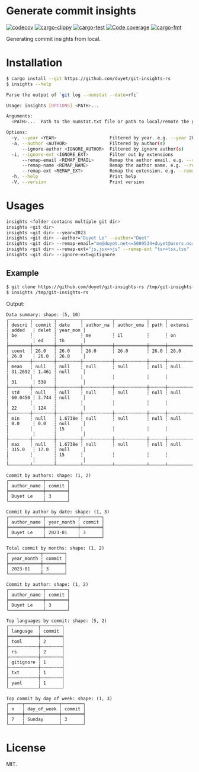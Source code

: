 # Generate commit insights

[![codecov](https://codecov.io/gh/duyet/git-insights-rs/branch/master/graph/badge.svg?token=VCDqi5hfza)](https://codecov.io/gh/duyet/git-insights-rs)
[![cargo-clippy](https://github.com/duyet/git-insights-rs/actions/workflows/cargo-clippy.yaml/badge.svg)](https://github.com/duyet/git-insights-rs/actions/workflows/cargo-clippy.yaml)
[![cargo-test](https://github.com/duyet/git-insights-rs/actions/workflows/cargo-test.yaml/badge.svg)](https://github.com/duyet/athena-rs/actions/workflows/cargo-test.yaml)
[![Code coverage](https://github.com/duyet/git-insights-rs/actions/workflows/cov.yaml/badge.svg)](https://github.com/duyet/athena-rs/actions/workflows/cov.yaml)
[![cargo-fmt](https://github.com/duyet/git-insights-rs/actions/workflows/cargo-fmt.yaml/badge.svg)](https://github.com/duyet/athena-rs/actions/workflows/cargo-fmt.yaml)

Generating commit insights from local.


# Installation

<!-- BEGIN INSTALLATION -->
```bash
$ cargo install --git https://github.com/duyet/git-insights-rs
$ insights --help

Parse the output of `git log --numstat --date=rfc`

Usage: insights [OPTIONS] <PATH>...

Arguments:
  <PATH>...  Path to the numstat.txt file or path to local/remote the git repo

Options:
  -y, --year <YEAR>                    Filtered by year. e.g. --year 2022 --year 2023
  -a, --author <AUTHOR>                Filtered by author(s)
      --ignore-author <IGNORE_AUTHOR>  Filtered by ignore author(s)
  -i, --ignore-ext <IGNORE_EXT>        Filter out by extensions
      --remap-email <REMAP_EMAIL>      Remap the author email. e.g. --remap-email "me@duyet.net<=5009534+duyet@users.noreply.github.com,lvduit08@gmail.com"
      --remap-name <REMAP_NAME>        Remap the author name. e.g. --remap-name "Duyet Le=>Duyet"
      --remap-ext <REMAP_EXT>          Remap the extension. e.g. --remap-ext "tsx=>ts"
  -h, --help                           Print help
  -V, --version                        Print version
```
<!-- END INSTALLATION -->

# Usages

```bash
insights <folder contains multiple git dir>
insights <git dir>
insights <git dir> --year=2023
insights <git dir> --author="Duyet Le" --author="Duet"
insights <git dir> --remap-email="me@duyet.net<=5009534+duyet@users.noreply.github.com" --author="Duet"
insights <git dir> --remap-ext="js,jsx=>js" --remap-ext "ts<=tsx,tss"
insights <git dir> --ignore-ext=gitignore
```

## Example

<!-- BEGIN DEMO -->
```bash
$ git clone https://github.com/duyet/git-insights-rs /tmp/git-insights-rs
$ insights /tmp/git-insights-rs
```

Output:

```
Data summary: shape: (5, 10)
┌────────┬────────┬─────────┬───────────┬────────────┬──────┬─────────┬─────────┬───────┬──────────┐
│ descri ┆ commit ┆ date    ┆ author_na ┆ author_ema ┆ path ┆ extensi ┆ added   ┆ delet ┆ year_mon │
│ be     ┆        ┆         ┆ me        ┆ il         ┆      ┆ on      ┆         ┆ ed    ┆ th       │
╞════════╪════════╪═════════╪═══════════╪════════════╪══════╪═════════╪═════════╪═══════╪══════════╡
│ count  ┆ 26.0   ┆ 26.0    ┆ 26.0      ┆ 26.0       ┆ 26.0 ┆ 26.0    ┆ 26.0    ┆ 26.0  ┆ 26.0     │
├╌╌╌╌╌╌╌╌┼╌╌╌╌╌╌╌╌┼╌╌╌╌╌╌╌╌╌┼╌╌╌╌╌╌╌╌╌╌╌┼╌╌╌╌╌╌╌╌╌╌╌╌┼╌╌╌╌╌╌┼╌╌╌╌╌╌╌╌╌┼╌╌╌╌╌╌╌╌╌┼╌╌╌╌╌╌╌┼╌╌╌╌╌╌╌╌╌╌┤
│ mean   ┆ null   ┆ null    ┆ null      ┆ null       ┆ null ┆ null    ┆ 31.2692 ┆ 1.461 ┆ null     │
│        ┆        ┆         ┆           ┆            ┆      ┆         ┆ 31      ┆ 538   ┆          │
├╌╌╌╌╌╌╌╌┼╌╌╌╌╌╌╌╌┼╌╌╌╌╌╌╌╌╌┼╌╌╌╌╌╌╌╌╌╌╌┼╌╌╌╌╌╌╌╌╌╌╌╌┼╌╌╌╌╌╌┼╌╌╌╌╌╌╌╌╌┼╌╌╌╌╌╌╌╌╌┼╌╌╌╌╌╌╌┼╌╌╌╌╌╌╌╌╌╌┤
│ std    ┆ null   ┆ null    ┆ null      ┆ null       ┆ null ┆ null    ┆ 60.0450 ┆ 3.744 ┆ null     │
│        ┆        ┆         ┆           ┆            ┆      ┆         ┆ 22      ┆ 124   ┆          │
├╌╌╌╌╌╌╌╌┼╌╌╌╌╌╌╌╌┼╌╌╌╌╌╌╌╌╌┼╌╌╌╌╌╌╌╌╌╌╌┼╌╌╌╌╌╌╌╌╌╌╌╌┼╌╌╌╌╌╌┼╌╌╌╌╌╌╌╌╌┼╌╌╌╌╌╌╌╌╌┼╌╌╌╌╌╌╌┼╌╌╌╌╌╌╌╌╌╌┤
│ min    ┆ null   ┆ 1.6738e ┆ null      ┆ null       ┆ null ┆ null    ┆ 0.0     ┆ 0.0   ┆ null     │
│        ┆        ┆ 15      ┆           ┆            ┆      ┆         ┆         ┆       ┆          │
├╌╌╌╌╌╌╌╌┼╌╌╌╌╌╌╌╌┼╌╌╌╌╌╌╌╌╌┼╌╌╌╌╌╌╌╌╌╌╌┼╌╌╌╌╌╌╌╌╌╌╌╌┼╌╌╌╌╌╌┼╌╌╌╌╌╌╌╌╌┼╌╌╌╌╌╌╌╌╌┼╌╌╌╌╌╌╌┼╌╌╌╌╌╌╌╌╌╌┤
│ max    ┆ null   ┆ 1.6738e ┆ null      ┆ null       ┆ null ┆ null    ┆ 315.0   ┆ 17.0  ┆ null     │
│        ┆        ┆ 15      ┆           ┆            ┆      ┆         ┆         ┆       ┆          │
└────────┴────────┴─────────┴───────────┴────────────┴──────┴─────────┴─────────┴───────┴──────────┘

Commit by authors: shape: (1, 2)
┌─────────────┬────────┐
│ author_name ┆ commit │
╞═════════════╪════════╡
│ Duyet Le    ┆ 3      │
└─────────────┴────────┘

Commit by author by date: shape: (1, 3)
┌─────────────┬────────────┬────────┐
│ author_name ┆ year_month ┆ commit │
╞═════════════╪════════════╪════════╡
│ Duyet Le    ┆ 2023-01    ┆ 3      │
└─────────────┴────────────┴────────┘

Total commit by months: shape: (1, 2)
┌────────────┬────────┐
│ year_month ┆ commit │
╞════════════╪════════╡
│ 2023-01    ┆ 3      │
└────────────┴────────┘

Commit by author: shape: (1, 2)
┌─────────────┬────────┐
│ author_name ┆ commit │
╞═════════════╪════════╡
│ Duyet Le    ┆ 3      │
└─────────────┴────────┘

Top languages by commit: shape: (5, 2)
┌───────────┬────────┐
│ language  ┆ commit │
╞═══════════╪════════╡
│ toml      ┆ 2      │
├╌╌╌╌╌╌╌╌╌╌╌┼╌╌╌╌╌╌╌╌┤
│ rs        ┆ 2      │
├╌╌╌╌╌╌╌╌╌╌╌┼╌╌╌╌╌╌╌╌┤
│ gitignore ┆ 1      │
├╌╌╌╌╌╌╌╌╌╌╌┼╌╌╌╌╌╌╌╌┤
│ txt       ┆ 1      │
├╌╌╌╌╌╌╌╌╌╌╌┼╌╌╌╌╌╌╌╌┤
│ yaml      ┆ 1      │
└───────────┴────────┘

Top commit by day of week: shape: (1, 3)
┌─────┬─────────────┬────────┐
│ n   ┆ day_of_week ┆ commit │
╞═════╪═════════════╪════════╡
│ 7   ┆ Sunday      ┆ 3      │
└─────┴─────────────┴────────┘

```
<!-- END DEMO -->

# License

MIT.
